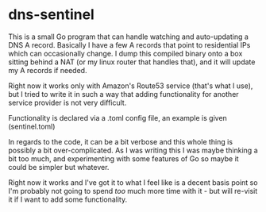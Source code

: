 # dns-sentinel

This is a small Go program that can handle watching and auto-updating a DNS A record.
Basically I have a few A records that point to residential IPs which can occasionally change.
I dump this compiled binary onto a box sitting behind a NAT (or my linux router that handles that),
and it will update my A records if needed.

Right now it works only with Amazon's Route53 service (that's what I use), but I tried to
write it in such a way that adding functionality for another service provider is not very difficult.

Functionality is declared via a .toml config file, an example is given (sentinel.toml)

In regards to the code, it can be a bit verbose and this whole thing is possibly a bit
over-complicated. As I was writing this I was maybe thinking a bit too much, and
experimenting with some features of Go so maybe it could be simpler but whatever.

Right now it works and I've got it to what I feel like is a decent basis point so
I'm probably not going to spend _too_ much more time with it - but will re-visit it
if I want to add some functionality.
